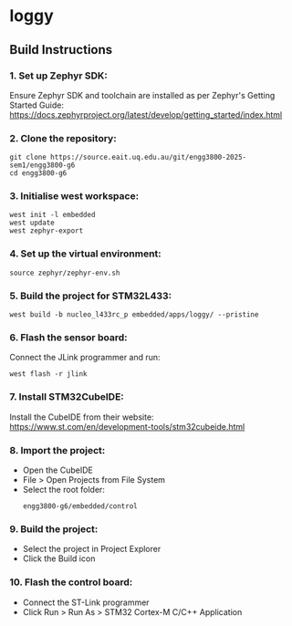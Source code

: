 # loggy

## Build Instructions
### 1. Set up Zephyr SDK:

Ensure Zephyr SDK and toolchain are installed as per Zephyr's Getting Started Guide: https://docs.zephyrproject.org/latest/develop/getting_started/index.html

### 2. Clone the repository:
```
git clone https://source.eait.uq.edu.au/git/engg3800-2025-sem1/engg3800-g6
cd engg3800-g6
```

### 3. Initialise west workspace:
```
west init -l embedded
west update
west zephyr-export
```

### 4. Set up the virtual environment:
```
source zephyr/zephyr-env.sh
```


### 5. Build the project for STM32L433:
```
west build -b nucleo_l433rc_p embedded/apps/loggy/ --pristine
```

### 6. Flash the sensor board:

Connect the JLink programmer and run:
```
west flash -r jlink
```

### 7. Install STM32CubeIDE:

Install the CubeIDE from their website:
https://www.st.com/en/development-tools/stm32cubeide.html

### 8. Import the project:

- Open the CubeIDE
- File > Open Projects from File System
- Select the root folder:
    ```
    engg3800-g6/embedded/control
    ```

### 9. Build the project:
- Select the project in Project Explorer
- Click the Build icon

### 10. Flash the control board:
- Connect the ST-Link programmer
- Click Run > Run As > STM32 Cortex-M C/C++ Application
